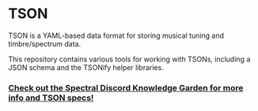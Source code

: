 # TSON
TSON is a YAML-based data format for storing musical tuning and timbre/spectrum data.

This repository contains various tools for working with TSONs, including a JSON schema and the TSONify helper libraries.

### [Check out the Spectral Discord Knowledge Garden for more info and TSON specs!](https://spectral-discord.github.io/knowledge-garden/#/page/tson)

